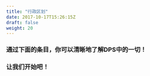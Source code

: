 ```yaml
---
title: "行政区划"
date: 2017-10-17T15:26:15Z
draft: false
weight: 20
---
```


### 通过下面的条目，你可以清晰地了解DPS中的一切！
### 让我们开始吧！